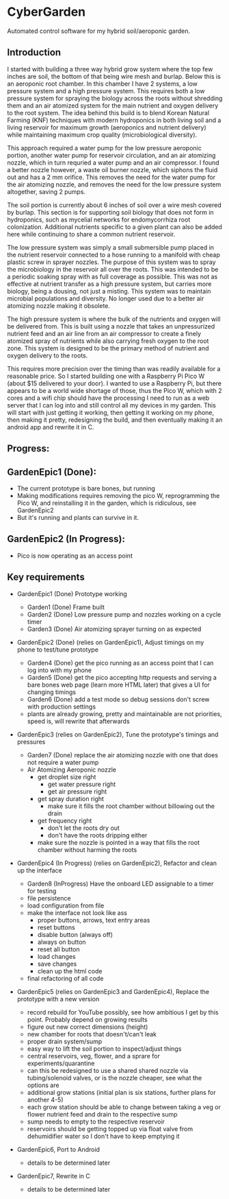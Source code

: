 # CyberGarden
Automated control software for my hybrid soil/aeroponic garden.

Introduction
------------
I started with building a three way hybrid grow system where the top few inches are soil, the bottom of that being wire mesh and burlap. Below this is an aeroponic root chamber. In this chamber I have 2 systems, a low pressure system and a high pressure system. This requires both a low pressure system for spraying the biology across the roots without shredding them and an air atomized system  for the main nutrient and oxygen delivery to the root system. The idea behind this build is to blend Korean Natural Farming (KNF) techniques with modern hydroponics in both living soil and a living reservoir for maximum growth (aeroponics and nutrient delivery) while maintaining maximum crop quality (microbiological diversity).

This approach required a water pump for the low pressure aeroponic portion, another water pump for reservoir circulation, and an air atomizing nozzle, which in turn requried a water pump and an air compressor. I found a better nozzle however, a waste oil burner nozzle, which siphons the fluid out and has a 2 mm orifice. This removes the need for the water pump for the air atomizing nozzle, and removes the need for the low pressure system altogether, saving 2 pumps.

The soil portion is currently about 6 inches of soil over a wire mesh covered by burlap. This section is for supporting soil biology that does not form in hydroponics, such as mycelial networks for endomycorrhiza root colonization. Additional nutrients specific to a given plant can also be added here while continuing to share a common nutrient reservoir.

The low pressure system was simply a small submersible pump placed in the nutrient reservoir connected to a hose running to a manifold with cheap plastic screw in sprayer nozzles. The purpose of this system was to spray the microbiology in the reservoir all over the roots. This was intended to be a periodic soaking spray with as full coverage as possible. This was not as effective at nutrient transfer as a high pressure system, but carries more biology, being a dousing, not just a misting. This system was to maintain microbial populations and diversity. No longer used due to a better air atomizing nozzle making it obsolete.

The high pressure system is where the bulk of the nutrients and oxygen will be delivered from. This is built using a nozzle that takes an unpressurized nutrient feed and an air line from an air compressor to create a finely atomized spray of nutrients while also carrying fresh oxygen to the root zone. This system is designed to be the primary method of nutrient and oxygen delivery to the roots.

This requires more precision over the timing than was readily available for a reasonable price. So I started building one with a Raspberry Pi Pico W (about $15 delivered to your door). I wanted to use a Raspberry Pi, but there appears to be a world wide shortage of those, thus the Pico W, which with 2 cores and a wifi chip should have the processing I need to run as a web server that I can log into and still control all my devices in my garden. This will start with just getting it working, then getting it working on my phone, then making it pretty, redesigning the build, and then eventually making it an android app and rewrite it in C.

Progress:
--------
GardenEpic1 (Done):
------------------
- The current prototype is bare bones, but running
- Making modifications requires removing the pico W, reprogramming the Pico W, and reinstalling it in the garden, which is ridiculous, see GardenEpic2
- But it's running and plants can survive in it.

GardenEpic2 (In Progress):
-------------------------
- Pico is now operating as an access point

Key requirements
----------------
- GardenEpic1 (Done) Prototype working
  - Garden1 (Done) Frame built
  - Garden2 (Done) Low pressure pump and nozzles working on a cycle timer
  - Garden3 (Done) Air atomizing sprayer turning on as expected
	
- GardenEpic2 (Done) (relies on GardenEpic1), Adjust timings on my phone to test/tune prototype
  - Garden4 (Done) get the pico running as an access point that I can log into with my phone
  - Garden5 (Done) get the pico accepting http requests and serving a bare bones web page (learn more HTML later) that gives a UI for changing timings
  - Garden6 (Done) add a test mode so debug sessions don't screw with production settings
  - plants are already growing, pretty and maintainable are not priorities, speed is, will rewrite that afterwards

- GardenEpic3 (relies on GardenEpic2), Tune the prototype's timings and pressures
  - Garden7 (Done) replace the air atomizing nozzle with one that does not require a water pump
  - Air Atomizing Aeroponic nozzle
    - get droplet size right
      - get water pressure right
      - get air pressure right
    - get spray duration right
      - make sure it fills the root chamber without billowing out the drain
    - get frequency right
      - don't let the roots dry out
      - don't have the roots dripping either
    - make sure the nozzle is pointed in a way that fills the root chamber without harming the roots

- GardenEpic4 (In Progress) (relies on GardenEpic2), Refactor and clean up the interface
  - Garden8 (InProgress) Have the onboard LED assignable to a timer for testing
  - file persistence
  - load configuration from file
  - make the interface not look like ass
    - proper buttons, arrows, text entry areas
    - reset buttons
    - disable button (always off)
    - always on button
    - reset all button
    - load changes
    - save changes
    - clean up the html code
  - final refactoring of all code
	
- GardenEpic5 (relies on GardenEpic3 and GardenEpic4), Replace the prototype with a new version
  - record rebuild for YouTube possibly, see how ambitious I get by this point. Probably depend on growing results
  - figure out new correct dimensions (height)
  - new chamber for roots that doesn't/can't leak
  - proper drain system/sump
  - easy way to lift the soil portion to inspect/adjust things
  - central reservoirs, veg, flower, and a sprare for experiments/quarantine
  - can this be redesigned to use a shared shared nozzle via tubing/solenoid valves, or is the nozzle cheaper, see what the options are
  - additional grow stations (initial plan is six stations, further plans for another 4-5)
  - each grow station should be able to change between taking a veg or flower nutrient feed and drain to the respective sump
  - sump needs to empty to the respective reservoir
  - reservoirs should be getting topped up via float valve from dehumidifier water so I don't have to keep emptying it
	
- GardenEpic6, Port to Android
  - details to be determined later
  
- GardenEpic7, Rewrite in C
  - details to be determined later

